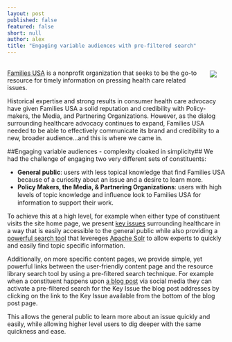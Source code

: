 ```yaml
---
layout: post
published: false
featured: false
short: null
author: alex
title: "Engaging variable audiences with pre-filtered search"
---
```


<img href="http://www.familiesusa.org" src="http://familiesusa.org/sites/default/files/hero_images/FamiliesUSA-share-icon.png"  style="float: right; margin: 20px" /><br>
[Families USA](http://www.familiesusa.org) is a nonprofit organization that seeks to be the go-to resource for timely information on pressing health care related issues.

Historical expertise and strong results in consumer health care advocacy have given Families USA a solid reputation and credibility with Policy-makers, the Media, and Partnering Organizations. However, as the dialog surrounding healthcare advocacy continues to expand, Families USA needed to be able to effectively communicate its brand and credibility to a new, broader audience...and this is where we came in.

##Engaging variable audiences - complexity cloaked in simplicity##
We had the challenge of engaging two very different sets of constituents:
* **General public**: users with less topical knowledge that find Families USA because of a curiosity about an issue and a desire to learn more.
* **Policy Makers, the Media, & Partnering Organizations**: users with high levels of topic knowledge and inﬂuence look to Families USA for information to support their work.

To achieve this at a high level, for example when either type of constituent visits the site home page, we present [key issues](http://www.familiesusa.org/issues) surrounding healthcare in a way that is easily accessible to the general public while also providing a [powerful search tool](http://www.familiesusa.org/library) that levereges [Apache Solr](https://lucene.apache.org/solr) to allow experts to quickly and easily find topic specific information.

Additionally, on more specific content pages, we provide simple, yet powerful links between the user-friendly content page and the resource library search tool by using a pre-filtered search technique. For example when a constituent happens upon [a blog post](http://familiesusa.org/blog/2014/03/independents-want-improvements-affordable-care-act-not-repeal) via social media they can activate a pre-filtered search for the Key Issue the blog post addresses by clicking on the link to the Key Issue available from the bottom of the blog post page.

This allows the general public to learn more about an issue quickly and easily, while allowing higher level users to dig deeper with the same quickness and ease.